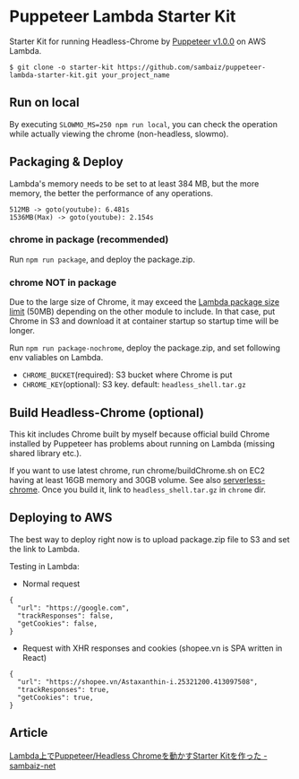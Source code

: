 # Puppeteer Lambda Starter Kit

Starter Kit for running Headless-Chrome by [Puppeteer v1.0.0](https://github.com/GoogleChrome/puppeteer) on AWS Lambda.

```
$ git clone -o starter-kit https://github.com/sambaiz/puppeteer-lambda-starter-kit.git your_project_name
```

## Run on local

By executing `SLOWMO_MS=250 npm run local`, you can check the operation while actually viewing the chrome (non-headless, slowmo).

## Packaging & Deploy

Lambda's memory needs to be set to at least 384 MB, but the more memory, the better the performance of any operations.

```
512MB -> goto(youtube): 6.481s
1536MB(Max) -> goto(youtube): 2.154s
```

### chrome in package (recommended)

Run `npm run package`, and deploy the package.zip.

### chrome NOT in package

Due to the large size of Chrome, it may exceed the [Lambda package size limit](http://docs.aws.amazon.com/lambda/latest/dg/limits.html) (50MB) depending on the other module to include. 
In that case, put Chrome in S3 and download it at container startup so startup time will be longer.

Run `npm run package-nochrome`, deploy the package.zip, and set following env valiables on Lambda.

- `CHROME_BUCKET`(required): S3 bucket where Chrome is put
- `CHROME_KEY`(optional): S3 key. default: `headless_shell.tar.gz`

## Build Headless-Chrome (optional)

This kit includes Chrome built by myself because official build Chrome installed by Puppeteer has problems about running on Lambda (missing shared library etc.).

If you want to use latest chrome, run chrome/buildChrome.sh on EC2 having at least 16GB memory and 30GB volume. 
See also [serverless-chrome](https://github.com/adieuadieu/serverless-chrome/blob/master/chrome/README.md).
Once you build it, link to `headless_shell.tar.gz` in `chrome` dir.

## Deploying to AWS
The best way to deploy right now is to upload package.zip file to S3 and set the link to Lambda.

Testing in Lambda:

- Normal request
```
{
  "url": "https://google.com",
  "trackResponses": false,
  "getCookies": false,
}
```
- Request with XHR responses and cookies (shopee.vn is SPA written in React)
```
{
  "url": "https://shopee.vn/Astaxanthin-i.25321200.413097508",
  "trackResponses": true,
  "getCookies": true,
}
```

## Article

[Lambda上でPuppeteer/Headless Chromeを動かすStarter Kitを作った - sambaiz-net](https://www.sambaiz.net/article/132/)
